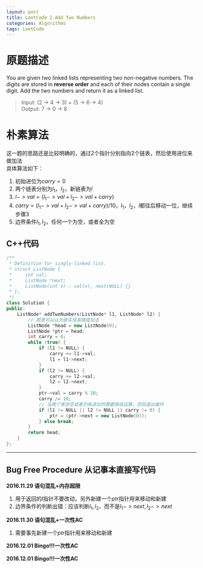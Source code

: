 ```yaml
---
layout: post
title: LeetCode 2.Add Two Numbers
categories: Algorithms
tags: LeetCode
---
```

# 原题描述
You are given two linked lists representing two non-negative numbers. The digits are stored in **reverse order** and each of their nodes contain a single digit. Add the two numbers and return it as a linked list.

> Input: (2 -> 4 -> 3) + (5 -> 6 -> 4)  
> Output: 7 -> 0 -> 8

# 朴素算法
这一题的思路还是比较明确的，通过2个指针分别指向2个链表，然后使用进位来做加法  
具体算法如下：  
1. 初始进位为$carry = 0$  
2. 两个链表分别为$l_1$，$l_2$，新链表为$l$  
3. $l->val = (l_1->val + l_2->val + carry) % 10$  
4. $carry = (l_1->val + l_2->val + carry) / 10$，$l_1，l_2，l$都往后移动一位，继续步骤3  
5. 边界条件$l_1, l_2$，任何一个为空，或者全为空  

## C++代码
```c++
/**
 * Definition for singly-linked list.
 * struct ListNode {
 *     int val;
 *     ListNode *next;
 *     ListNode(int x) : val(x), next(NULL) {}
 * };
 */
class Solution {
public:
    ListNode* addTwoNumbers(ListNode* l1, ListNode* l2) {
        // 题意可以认为是实现高精度加法
        ListNode *head = new ListNode(0);
        ListNode *ptr = head;
        int carry = 0;
        while (true) {
            if (l1 != NULL) {
                carry += l1->val;
                l1 = l1->next;
            }
            if (l2 != NULL) {
                carry += l2->val;
                l2 = l2->next;
            }
            ptr->val = carry % 10;
            carry /= 10;
            // 当两个表非空或者仍有进位时需要继续运算，否则退出循环
            if (l1 != NULL || l2 != NULL || carry != 0) {
                ptr = (ptr->next = new ListNode(0));
            } else break;
        }
        return head;
    }
};
```

---------------

## Bug Free Procedure  从记事本直接写代码  
**2016.11.29 语句混乱+内存超限**  
1. 用于返回的$l$指针不要改动，另外新建一个$ptr$指针用来移动和新建  
2. 边界条件的判断出错：应该判断$l_1, l_2$，而不是$l_1->next, l_2->next$  

**2016.11.30 语句混乱+一次性AC**  
1. 需要事先新建一个$ptr$指针用来移动和新建  

**2016.12.01 Bingo!!!一次性AC**  

**2016.12.01 Bingo!!!一次性AC**  

